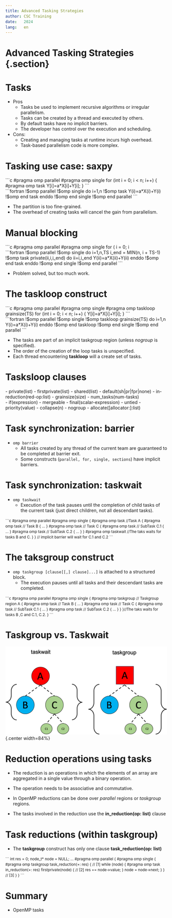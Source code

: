 ```yaml
---
title: Advanced Tasking Strategies
author: CSC Training
date:   2024
lang:   en
---
```


# Advanced Tasking Strategies {.section}



# Tasks 

 - Pros
    - Tasks be used to implement recursive algorithms  or irregular parallelism.
    - Tasks can be created by a thread and executed by others.
    - By default tasks have no implicit barriers. 
    - The developer has control over the execution and scheduling. 
 - Cons:
    - Creating and managing tasks at runtime incurs high overhead.
    - Task-based parallelism code is more complex.

# Tasking use case: **saxpy** 

<div class="column">
```c
#pragma omp parallel
#pragma omp single
for (int i = 0; i < n; i++) {
    #pragma omp task
    Y[i]=a*X[i]+Y[i];
}
```
</div>
<div class="column">
```fortran
!$omp parallel
!$omp single
 do i=1,n
    !$omp task
      Y(i)=a*X(i)+Y(i)
    !$omp end task
enddo
!$omp end single
!$omp end parallel
```
</div>

- The partition is too fine-grained.
- The overhead of creating tasks will cancel the gain from parallelism.

# Manual blocking

<div class="column">
```c
#pragma omp parallel
#pragma omp single
for ( i = 0; i<n; i+=TS) {
  i_end = n < (i+TS)?n:i+TS;
  #pragma omp task private(ii,i,i_end)
  for(ii=i; i<i_end;ii++) {
    Y[ii]=a*X[ii]+Y[ii];
  }  
}
```
</div>
<div class="column">
```fortran
!$omp parallel
!$omp single
do i=1,n,TS 
   i_end = MIN(n, i + TS-1)
   !$omp task private(ii,i,i_end)
   do ii=i,i_end
      Y(ii)=a*X(ii)+Y(ii)
   enddo
   !$omp end task
enddo
!$omp end single
!$omp end parallel
```
</div>

 - Problem solved, but too much work.

# The **taskloop** construct

<div class="column">
```c
#pragma omp parallel
#pragma omp single
#pragma omp taskloop grainsize(TS)
for (int i = 0; i < n; i++) {
    Y[i]=a*X[i]+Y[i];
}
```
</div>
<div class="column">
```fortran
!$omp parallel
!$omp single
!$omp taskloop grainsize(TS)
do i=1,n
      Y(i)=a*X(i)+Y(i)
enddo
!$omp end taskloop
!$omp end single
!$omp end parallel
```
</div>

- The tasks are part of an implicit taskgroup region (unless *nogroup* is specified). 
- The order of the creation of the loop tasks is unspecified. 
- Each thread encountering **taskloop** will a create set of tasks.

# Tasksloop clauses

<div class="column">
 - private(list)
 - firstprivate(list)
 - shared(list)
 - default(sh|pr|fpr|none)
 - in-reduction(red-op:list)
 - grainsize(size)
 - num_tasks(num-tasks)
</div>
<div class="column">
- if(expression)
- mergeable
- final(scalar-expression)
- untied
- priority(value)
- collapse(n)
- nogroup
- allocate([allocator:]:list)
</div>

# Task synchronization: **barrier**
 - `omp barrier` 
    - All tasks created by any thread of the current team are guaranteed to be completed at barrier exit.
    - Some constructs (`parallel, for, single, sections`) have implicit barriers.

# Task synchronization: **taskwait**
 - `omp taskwait` 
    - Execution of the task pauses until the completion of child tasks of the current task (just direct children, not all descendant tasks).
<small>
```c
#pragma omp parallel
#pragma omp single
{
    #pragma omp task //Task A
    {
        #pragma omp task // Task B
        { ... }
        #pragma omp task // Task C
        {  
            #pragma omp task // SubTask C.1
            { ... }
            #pragma omp task // SubTask C.2
            { ... }
        }
        #pragma omp taskwait //The taks waits for tasks B and C. 
    }
} // implicit barrier will wait for C.1 and C.2
``` 
</small>

# The **taksgroup** construct 
- `omp taskgroup [clause[[,] clause]...]` is attached to a structured block.
    -  The execution pauses until all tasks and their descendant tasks are completed.
<small>
```c
#pragma omp parallel
#pragma omp single
{
    #pragma omp taskgroup // Taskgroup region A
    {
        #pragma omp task // Task B
        { ... }
        #pragma omp task // Task C
        {  
            #pragma omp task // SubTask C.1
            { ... }
            #pragma omp task // SubTask C.2
            { ... }
        }  
    }//The taks waits for tasks B ,C and C.1, C.2.
}  
``` 
</small>

# Taskgroup vs. Taskwait

![](img/tyskwvstskgr.png){.center width=84%}

# Reduction operations using tasks
- The reduction is an operations in which the elements of an array are aggregated in a single value through a binary operation. 
- The operation needs to be associative and commutative. 

- In OpenMP reductions can be done over *parallel* regions or *taskgroup* regions.
- The tasks involved in the reduction use the **in_reduction(op: list)** clause

# Task reductions (within taskgroup)
 - The **taskgroup** construct has only one clause **task_reduction(op: list)** 
 
<small>
```
int res = 0;
node_t* node = NULL;
...
#pragma omp parallel
{
    #pragma omp single
    {
        #pragma omp taskgroup task_reduction(+: res)
        { // [1]
            while (node) {
                #pragma omp task in_reduction(+: res) firstprivate(node)
                { // [2]
                    res += node->value;
                }
                node = node->next;
            }
        } // [3]
    }
}
``` 
</small>


# Summary

- OpenMP tasks
